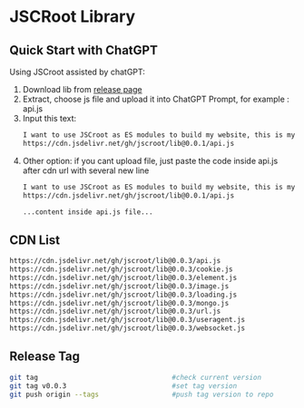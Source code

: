 # JSCRoot Library

## Quick Start with ChatGPT

Using JSCroot assisted by chatGPT:
1. Download lib from [release page](https://github.com/jscroot/lib/releases)
2. Extract, choose js file and upload it into ChatGPT Prompt, for example : api.js
3. Input this text:
   ```txt
   I want to use JSCroot as ES modules to build my website, this is my library file from:
   https://cdn.jsdelivr.net/gh/jscroot/lib@0.0.1/api.js
   ```
4. Other option: if you cant upload file, just paste the code inside api.js after cdn url with several new line
   ```txt
   I want to use JSCroot as ES modules to build my website, this is my library file from:
   https://cdn.jsdelivr.net/gh/jscroot/lib@0.0.1/api.js

   ...content inside api.js file...
   ```

## CDN List
```txt
https://cdn.jsdelivr.net/gh/jscroot/lib@0.0.3/api.js
https://cdn.jsdelivr.net/gh/jscroot/lib@0.0.3/cookie.js
https://cdn.jsdelivr.net/gh/jscroot/lib@0.0.3/element.js
https://cdn.jsdelivr.net/gh/jscroot/lib@0.0.3/image.js
https://cdn.jsdelivr.net/gh/jscroot/lib@0.0.3/loading.js
https://cdn.jsdelivr.net/gh/jscroot/lib@0.0.3/mongo.js
https://cdn.jsdelivr.net/gh/jscroot/lib@0.0.3/url.js
https://cdn.jsdelivr.net/gh/jscroot/lib@0.0.3/useragent.js
https://cdn.jsdelivr.net/gh/jscroot/lib@0.0.3/websocket.js
```
## Release Tag
```sh
git tag                                 #check current version
git tag v0.0.3                          #set tag version
git push origin --tags                  #push tag version to repo
```